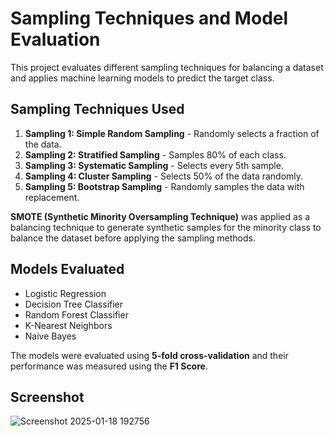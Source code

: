 # Sampling Techniques and Model Evaluation

This project evaluates different sampling techniques for balancing a dataset and applies machine learning models to predict the target class.

## Sampling Techniques Used
1. **Sampling 1: Simple Random Sampling** - Randomly selects a fraction of the data.
2. **Sampling 2: Stratified Sampling** - Samples 80% of each class.
3. **Sampling 3: Systematic Sampling** - Selects every 5th sample.
4. **Sampling 4: Cluster Sampling** - Selects 50% of the data randomly.
5. **Sampling 5: Bootstrap Sampling** - Randomly samples the data with replacement.

**SMOTE (Synthetic Minority Oversampling Technique)** was applied as a balancing technique to generate synthetic samples for the minority class to balance the dataset before applying the sampling methods.

## Models Evaluated
- Logistic Regression
- Decision Tree Classifier
- Random Forest Classifier
- K-Nearest Neighbors
- Naive Bayes

The models were evaluated using **5-fold cross-validation** and their performance was measured using the **F1 Score**.

## Screenshot
![Screenshot 2025-01-18 192756](https://github.com/user-attachments/assets/2d0706b9-8e9f-4bdb-ba3e-561fa182c782)

